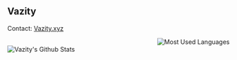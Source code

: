 ## Vazity
  
Contact: <a href="https://vazity.xyz/">Vazity.xyz</a>

<img align="Right" alt="Most Used Languages" src="https://github-readme-stats.vercel.app/api/top-langs/?username=Vazity1337&layout=compact&hide_border=true&theme=dark" /><br>
<img align="Left" alt="Vazity's Github Stats" src="https://github-readme-stats.vercel.app/api?username=Vazity1337&show_icons=true&hide_border=true&theme=dark" />
